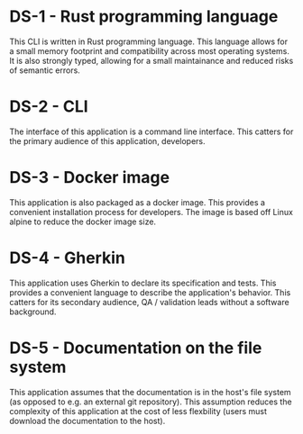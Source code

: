 # DS-1 - Rust programming language

This CLI is written in Rust programming language. This language allows for a small memory footprint
and compatibility across most operating systems. It is also strongly typed, allowing for 
a small maintainance and reduced risks of semantic errors.

# DS-2 - CLI

The interface of this application is a command line interface. This catters for the primary
audience of this application, developers.

# DS-3 - Docker image

This application is also packaged as a docker image. This provides a convenient installation
process for developers. The image is based off Linux alpine to reduce the docker image size.

# DS-4 - Gherkin

This application uses Gherkin to declare its specification and tests. This provides a convenient
language to describe the application's behavior. This catters for its secondary
audience, QA / validation leads without a software background.

# DS-5 - Documentation on the file system

This application assumes that the documentation is in the host's file system (as opposed to 
e.g. an external git repository). This assumption reduces the complexity of this application
at the cost of less flexbility (users must download the documentation to the host).
